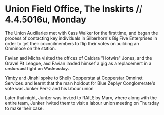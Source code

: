 # Union Field Office, The Inskirts // 4.4.5016u, Monday
The Union Auxiliaries met with Cass Walker for the first time, and began the process of contacting key individuals in Silberhorn's Big Five Enterprises in order to get their councilmembers to flip their votes on building an Omninode on the station.

Favian and Micha visited the offices of Caldera "Hotwire" Jones, and the Gravel Pit League, and Favian landed himself a gig as a replacement in a undercard fight on Wednesday.

Yimby and Jinshi spoke to Shelly Copperstar at Copperstar Omninet Services, and learnt that the main holdout for Blue Zephyr Conglomerate's vote was Junker Perez and his labour union.

Later that night, Junker was invited to RAILS by Marv, where along with the entire team, Junker invited them to visit a labour union meeting on Thursday to make their case.


